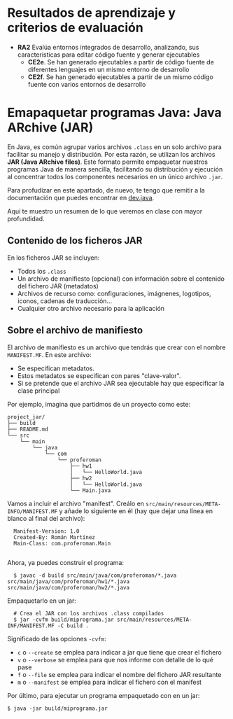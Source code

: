 # Resultados de aprendizaje y criterios de evaluación

- **RA2** Evalúa entornos integrados de desarrollo, analizando, sus características para editar código fuente y generar ejecutables
  - **CE2e**. Se han generado ejecutables a partir de código fuente de diferentes lenguajes en un mismo entorno de desarrollo
  - **CE2f**. Se han generado ejecutables a partir de un mismo código fuente con varios entornos de desarrollo
  
# Emapaquetar programas Java: Java ARchive (JAR)

En Java, es común agrupar varios archivos `.class` en un solo archivo para facilitar su manejo y distribución. Por esta razón, se utilizan los archivos **JAR (Java ARchive files)**. Este formato permite empaquetar nuestros programas Java de manera sencilla, facilitando su distribución y ejecución al concentrar todos los componentes necesarios en un único archivo `.jar`.

Para profudizar en este apartado, de nuevo, te tengo que remitir a la documentación que puedes encontrar en [dev.java](https://dev.java/learn/).

Aquí te muestro un resumen de lo que veremos en clase con mayor profundidad.

## Contenido de los ficheros JAR

En los ficheros JAR se incluyen:
- Todos los `.class`
- Un archivo de manifiesto (opcional) con información sobre el contenido del fichero JAR (metadatos)
- Archivos de recurso como: configuraciones, imágnenes, logotipos, iconos, cadenas de traducción...
- Cualquier otro archivo necesario para la aplicación

## Sobre el archivo de manifiesto

El archivo de manifiesto es un archivo que tendrás que crear con el nombre `MANIFEST.MF`. En este archivo:

- Se especifican metadatos.
- Estos metadatos se especifican con pares "clave-valor".
- Si se pretende que el archivo JAR sea ejecutable hay que especificar la clase principal

Por ejemplo, imagina que partidmos de un proyecto como este:

```shell
project_jar/
├── build
├── README.md
└── src
    └── main
        └── java
            └── com
                └── proferoman
                    ├── hw1
                    │   └── HelloWorld.java
                    ├── hw2
                    │   └── HelloWorld.java
                    └── Main.java
```

Vamos a incluir el archivo "manifest". Creálo en `src/main/resources/META-INFO/MANIFEST.MF` y añade lo siguiente en él (hay que dejar una línea en blanco al final del archivo):

```manifest
  Manifest-Version: 1.0
  Created-By: Román Martínez
  Main-Class: com.proferoman.Main
  
```

Ahora, ya puedes construir el programa:

```shell
  $ javac -d build src/main/java/com/proferoman/*.java src/main/java/com/proferoman/hw1/*.java src/main/java/com/proferoman/hw2/*.java
```

Empaquetarlo en un jar:

```shell
  # Crea el JAR con los archivos .class compilados
  $ jar -cvfm build/miprograma.jar src/main/resources/META-INF/MANIFEST.MF -C build .
```

Significado de las opciones `-cvfm`:

- `c` o `--create` se emplea para indicar a jar que tiene que crear el fichero
- `v` o `--verbose` se emplea para que nos informe con detalle de lo qué pase
- `f` o `--file` se emplea para indicar el nombre del fichero JAR resultante
- `m` o `--manifest` se emplea para indicar el fichero con el manifest

Por último, para ejecutar un programa empaquetado con en un jar:

```shell
$ java -jar build/miprograma.jar
```

